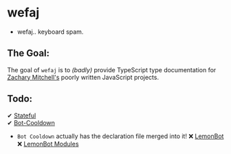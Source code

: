 # wefaj
- wefaj.. keyboard spam.

## The Goal:
The goal of `wefaj` is to *(badly)* provide TypeScript type documentation for [Zachary Mitchell's](https://github.com/zachmitchell) poorly written 
JavaScript projects. 

## Todo:
✔ [Stateful](https://github.com/zachMitchell/lemonBot/tree/master/stateful) <br>
✔ [Bot-Cooldown](https://github.com/zachMitchell/bot-cooldown) <br>
- `Bot Cooldown` actually has the declaration file merged into it! 
❌ [LemonBot](https://github.com/zachMitchell/lemonbot) <br>
❌ [LemonBot Modules](https://github.com/zachMitchell/lemonBot/tree/master/lemonModules)
